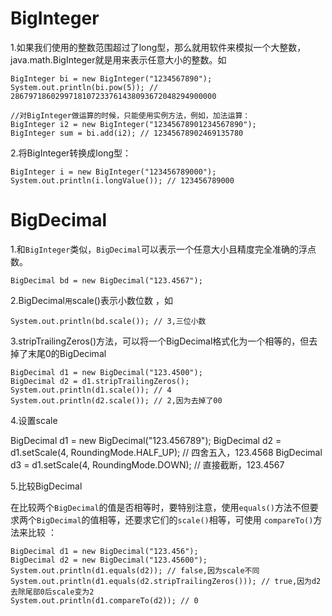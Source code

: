 # BigInteger

1.如果我们使用的整数范围超过了long型，那么就用软件来模拟一个大整数，java.math.BigInteger就是用来表示任意大小的整数。如

```
BigInteger bi = new BigInteger("1234567890");
System.out.println(bi.pow(5)); // 2867971860299718107233761438093672048294900000

//对BigInteger做运算的时候，只能使用实例方法，例如，加法运算：
BigInteger i2 = new BigInteger("12345678901234567890");
BigInteger sum = bi.add(i2); // 12345678902469135780

```

2.将BigInteger转换成long型：

```
BigInteger i = new BigInteger("123456789000");
System.out.println(i.longValue()); // 123456789000
```

# BigDecimal

1.和`BigInteger`类似，`BigDecimal`可以表示一个任意大小且精度完全准确的浮点数。 

```
BigDecimal bd = new BigDecimal("123.4567");
```

2.BigDecimal`用`scale()表示小数位数 ，如

```
System.out.println(bd.scale()); // 3,三位小数
```

3.stripTrailingZeros()方法，可以将一个BigDecimal格式化为一个相等的，但去掉了末尾0的BigDecimal

```
BigDecimal d1 = new BigDecimal("123.4500");
BigDecimal d2 = d1.stripTrailingZeros();
System.out.println(d1.scale()); // 4
System.out.println(d2.scale()); // 2,因为去掉了00
```

4.设置scale

BigDecimal d1 = new BigDecimal("123.456789");
BigDecimal d2 = d1.setScale(4, RoundingMode.HALF_UP); // 四舍五入，123.4568
BigDecimal d3 = d1.setScale(4, RoundingMode.DOWN); // 直接截断，123.4567

5.比较BigDecimal

在比较两个`BigDecimal`的值是否相等时，要特别注意，使用`equals()`方法不但要求两个`BigDecimal`的值相等，还要求它们的`scale()`相等，可使用 `compareTo()`方法来比较 ：

```
BigDecimal d1 = new BigDecimal("123.456");
BigDecimal d2 = new BigDecimal("123.45600");
System.out.println(d1.equals(d2)); // false,因为scale不同
System.out.println(d1.equals(d2.stripTrailingZeros())); // true,因为d2去除尾部0后scale变为2
System.out.println(d1.compareTo(d2)); // 0
```

